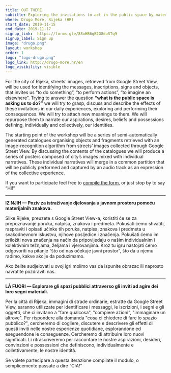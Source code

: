 ```yaml
---
title: OUT THERE
subtitle: Exploring the invitations to act in the public space by material signs.
where: Drugo More, Rijeka (HR)
start_date: 2019-11-15
end_date: 2019-11-17
signup_link:  https://forms.gle/88uHB6qB2G8duSTq9
signup_label: Sign up
image: "drugo.png"
layout: workshop
order: 1
logo: "logo-drugo.png"
logo_link: http://drugo-more.hr/en
logo_visibility: visible
---
```


For the city of Rijeka, streets’ images, retrieved from Google Street View, will be used for identifying the messages, inscriptions, signs and objects, that invites us “to do something”, “to perform actions”, “to imagine an elsewhere”. Trying to answer the question **“what is the public space is asking us to do?”** we will try to grasp, discuss and describe the effects of these invitations in our daily experiences, exploring and performing their consequences. We will try to attach new meanings to them. We will repurpose them to narrate our aspirations, desires, beliefs and possessions defining, individually and collectively, our identities.

The starting point of the workshop will be a series of semi-automatically generated catalogues organising objects and fragments retrieved with an image-recognition algorithm from streets’ images collected through Google Street View. By discussing the contents of the catalogues we will produce a series of posters composed of city’s images mixed with individual narratives. These individual narratives will merge in a common partition that will be publicly performed and captured by an audio track as an expression of the collective experience.

If you want to participate feel free to [compile the form](https://forms.gle/88uHB6qB2G8duSTq9), or just stop by to say “HI!”

<hr>

**IZ NJIH — Poziv za istraživanje djelovanja u javnom prostoru pomoću materijalnih znakova.**

Slike Rijeke, preuzete s Google Street View-a, koristiti će se za prepoznavanje poruka, natpisa, znakova i predmeta. Pokušati ćemo shvatiti, raspraviti i opisati učinke tih poruka, natpisa, znakova i predmeta u svakodnevnom iskustvu, njihove posljedice i značenja. Pokušati ćemo im priložiti nova značenja na način da pripovijedaju o našim individualnim i kolektivnim težnjama, željama i vjerovanjima. Kroz tu igru nastojati ćemo odgovoriti na pitanje “što od nas očekuje javni prostor”, što da u njemu radimo, kakve akcije da poduzimamo.

Ako želite sudjelovati u ovoj igri molimo vas da ispunite obrazac ili naprosto navratite pozdraviti nas.

<hr>

**LÀ FUORI — Esplorare gli spazi pubblici attraverso gli inviti ad agire dei loro segni materiali.**

Per la città di Rijeka, immagini di strade ordinarie, estratte da Google Street View, saranno utilizzate per identificare i messaggi, le iscrizioni, i segni e gli oggetti, che ci invitano a "fare qualcosa", "compiere azioni", "immaginare un altrove". Per rispondere alla domanda "cosa ci chiedere di fare lo spazio pubblico?", cercheremo di cogliere, discutere e descrivere gli effetti di questi inviti nelle nostre esperienze quotidiane, esplorandone ed eseguendone le conseguenze. Cercheremo di attribuire loro nuovi significati. Li ritrascriveremo per raccontare le nostre aspirazioni, desideri, convinzioni e possessioni che definiscono, individualmente e collettivamente, le nostre identità.

Se volete partecipare a questa iterazione compilate il modulo, o semplicemente passate a dire “CIA!”
